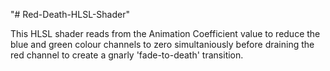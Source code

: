 "# Red-Death-HLSL-Shader" 

This HLSL shader reads from the Animation Coefficient value to reduce the blue and green colour channels to zero simultaniously before draining the red channel to create a gnarly 'fade-to-death' transition. 